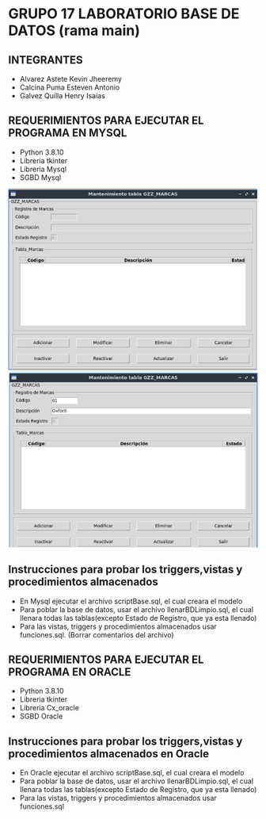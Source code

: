 # GRUPO 17 LABORATORIO BASE DE DATOS (rama main)
## INTEGRANTES 
- Alvarez Astete Kevin Jheeremy
- Calcina Puma Esteven Antonio
- Galvez Quilla Henry Isaias

## REQUERIMIENTOS PARA EJECUTAR EL PROGRAMA EN MYSQL
- Python 3.8.10
- Libreria tkinter
- Libreria Mysql
- SGBD Mysql

![vacio Registro](imagenes/vacio1.png)
![Grilla llena](imagenes/lleno.png)

## Instrucciones para probar los triggers,vistas y procedimientos almacenados
- En Mysql ejecutar el archivo scriptBase.sql, el cual creara el modelo
- Para poblar la base de datos, usar el archivo llenarBDLimpio.sql, el cual llenara todas las tablas(excepto Estado de Registro, que ya esta llenado)
- Para las vistas, triggers y procedimientos almacenados usar funciones.sql. (Borrar comentarios del archivo)

## REQUERIMIENTOS PARA EJECUTAR EL PROGRAMA EN ORACLE
- Python 3.8.10
- Libreria tkinter
- Libreria Cx_oracle
- SGBD Oracle

## Instrucciones para probar los triggers,vistas y procedimientos almacenados en Oracle
- En Oracle ejecutar el archivo scriptBase.sql, el cual creara el modelo
- Para poblar la base de datos, usar el archivo llenarBDLimpio.sql, el cual llenara todas las tablas(excepto Estado de Registro, que ya esta llenado)
- Para las vistas, triggers y procedimientos almacenados usar funciones.sql
